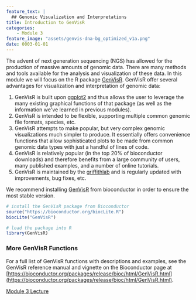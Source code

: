 ```yaml
---
feature_text: |
  ## Genomic Visualization and Interpretations
title: Introduction to GenVisR
categories:
    - Module 3
feature_image: "assets/genvis-dna-bg_optimized_v1a.png"
date: 0003-01-01
---
```


The advent of next generation sequencing (NGS) has allowed for the production of massive amounts of genomic data. There are many methods and tools available for the analysis and visualization of these data. In this module we will focus on the R package [GenVisR](https://bioconductor.org/packages/release/bioc/html/GenVisR.html). GenVisR offer several advantages for visualization and interpretation of genomic data:
1. GenVisR is built upon [ggplot2](http://ggplot2.tidyverse.org/reference/) and thus allows the user to leverage the many existing graphical functions of that package (as well as the information we've learned in previous modules).
2. GenVisR is intended to be flexible, supporting multiple common genomic file formats, species, etc.
3. GenVisR attempts to make popular, but very complex genomic visualizations much simpler to produce. It essentially offers convenience functions that allow sophisticated plots to be made from common genomic data types with just a handful of lines of code.
4. GenVisR is relatively popular (in the top 20% of bioconductor downloads) and therefore benefits from a large community of users, many published examples, and a number of online tutorials.
5. GenVisR is maintained by the [griffithlab](https://github.com/griffithlab/GenVisR) and is regularly updated with improvements, bug fixes, etc.

We recommend installing [GenVisR](https://bioconductor.org/packages/release/bioc/html/GenVisR.html) from bioconductor in order to ensure the most stable version.

```R
# install the GenVisR package from Bioconductor
source("https://bioconductor.org/biocLite.R")
biocLite("GenVisR")

# load the package into R
library(GenVisR)
```

### More GenVisR Functions
For a full list of GenVisR functions with descriptions and examples, see the GenVisR reference manual and vignette on the Bioconductor page at [https://bioconductor.org/packages/release/bioc/html/GenVisR.html](https://bioconductor.org/packages/release/bioc/html/GenVisR.html).

[Module 3 Lecture](https://github.com/griffithlab/gen-viz-lectures/raw/master/GenViz_Module3_Lecture.pdf)
